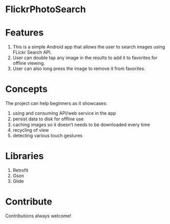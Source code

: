 # FlickrPhotoSearch

# Features
1. This is a simple Android app that allows the user to search images using FLickr Search API.
2. User can double tap any image in the results to add it to favorites for offline viewing.
3. User can also long press the image to remove it from favorites.

# Concepts
The project can help beginners as it showcases:
1. using and consuming API/web service in the app
2. persist data to disk for ofﬂine use
3. caching images so it doesn’t needs to be downloaded every time
4. recycling of view
5. detecting various touch gestures 

# Libraries
1. Retrofit
2. Gson
3. Glide


# Contribute
Contributions always welcome!


